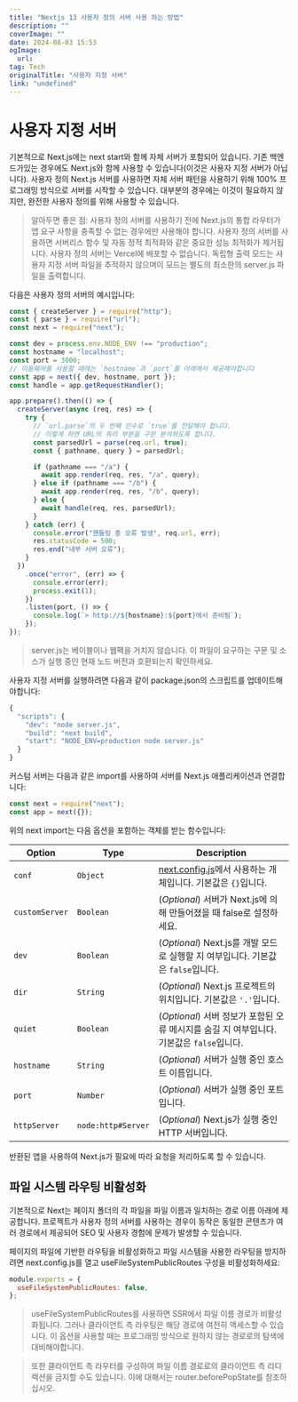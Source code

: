 ```yaml
---
title: "Nextjs 13 사용자 정의 서버 사용 하는 방법"
description: ""
coverImage: ""
date: 2024-08-03 15:53
ogImage: 
  url: 
tag: Tech
originalTitle: "사용자 지정 서버"
link: "undefined"
---
```




# 사용자 지정 서버

기본적으로 Next.js에는 next start와 함께 자체 서버가 포함되어 있습니다. 기존 백엔드가있는 경우에도 Next.js와 함께 사용할 수 있습니다(이것은 사용자 지정 서버가 아닙니다). 사용자 정의 Next.js 서버를 사용하면 자체 서버 패턴을 사용하기 위해 100% 프로그래밍 방식으로 서버를 시작할 수 있습니다. 대부분의 경우에는 이것이 필요하지 않지만, 완전한 사용자 정의를 위해 사용할 수 있습니다.

> 알아두면 좋은 점:
> 사용자 정의 서버를 사용하기 전에 Next.js의 통합 라우터가 앱 요구 사항을 충족할 수 없는 경우에만 사용해야 합니다. 사용자 정의 서버를 사용하면 서버리스 함수 및 자동 정적 최적화와 같은 중요한 성능 최적화가 제거됩니다.
> 사용자 정의 서버는 Vercel에 배포할 수 없습니다.
> 독립형 출력 모드는 사용자 지정 서버 파일을 추적하지 않으며이 모드는 별도의 최소한의 server.js 파일을 출력합니다.

다음은 사용자 정의 서버의 예시입니다:

<div class="content-ad"></div>

```js
const { createServer } = require("http");
const { parse } = require("url");
const next = require("next");

const dev = process.env.NODE_ENV !== "production";
const hostname = "localhost";
const port = 3000;
// 미들웨어를 사용할 때에는 `hostname`과 `port`를 아래에서 제공해야합니다
const app = next({ dev, hostname, port });
const handle = app.getRequestHandler();

app.prepare().then(() => {
  createServer(async (req, res) => {
    try {
      // `url.parse`의 두 번째 인수로 `true`를 전달해야 합니다.
      // 이렇게 하면 URL의 쿼리 부분을 구문 분석하도록 합니다.
      const parsedUrl = parse(req.url, true);
      const { pathname, query } = parsedUrl;

      if (pathname === "/a") {
        await app.render(req, res, "/a", query);
      } else if (pathname === "/b") {
        await app.render(req, res, "/b", query);
      } else {
        await handle(req, res, parsedUrl);
      }
    } catch (err) {
      console.error("핸들링 중 오류 발생", req.url, err);
      res.statusCode = 500;
      res.end("내부 서버 오류");
    }
  })
    .once("error", (err) => {
      console.error(err);
      process.exit(1);
    })
    .listen(port, () => {
      console.log(`> http://${hostname}:${port}에서 준비됨`);
    });
});
```

> server.js는 베이블이나 웹팩을 거치지 않습니다. 이 파일이 요구하는 구문 및 소스가 실행 중인 현재 노드 버전과 호환되는지 확인하세요.

사용자 지정 서버를 실행하려면 다음과 같이 package.json의 스크립트를 업데이트해야합니다:

```js
{
  "scripts": {
    "dev": "node server.js",
    "build": "next build",
    "start": "NODE_ENV=production node server.js"
  }
}
```

<div class="content-ad"></div>

커스텀 서버는 다음과 같은 import를 사용하여 서버를 Next.js 애플리케이션과 연결합니다:

```js
const next = require("next");
const app = next({});
```

위의 next import는 다음 옵션을 포함하는 객체를 받는 함수입니다:

| Option         | Type               | Description                                                                                                         |
| -------------- | ------------------ | ------------------------------------------------------------------------------------------------------------------- |
| `conf`         | `Object`           | <a href="/docs/pages/api-reference/next-config-js">next.config.js</a>에서 사용하는 개체입니다. 기본값은 `{}`입니다. |
| `customServer` | `Boolean`          | (<em>Optional</em>) 서버가 Next.js에 의해 만들어졌을 때 false로 설정하세요.                                         |
| `dev`          | `Boolean`          | (<em>Optional</em>) Next.js를 개발 모드로 실행할 지 여부입니다. 기본값은 `false`입니다.                             |
| `dir`          | `String`           | (<em>Optional</em>) Next.js 프로젝트의 위치입니다. 기본값은 `'.'`입니다.                                            |
| `quiet`        | `Boolean`          | (<em>Optional</em>) 서버 정보가 포함된 오류 메시지를 숨길 지 여부입니다. 기본값은 `false`입니다.                    |
| `hostname`     | `String`           | (<em>Optional</em>) 서버가 실행 중인 호스트 이름입니다.                                                             |
| `port`         | `Number`           | (<em>Optional</em>) 서버가 실행 중인 포트입니다.                                                                    |
| `httpServer`   | `node:http#Server` | (<em>Optional</em>) Next.js가 실행 중인 HTTP 서버입니다.                                                            |

<div class="content-ad"></div>

반환된 앱을 사용하여 Next.js가 필요에 따라 요청을 처리하도록 할 수 있습니다.

## 파일 시스템 라우팅 비활성화

기본적으로 Next는 페이지 폴더의 각 파일을 파일 이름과 일치하는 경로 이름 아래에 제공합니다. 프로젝트가 사용자 정의 서버를 사용하는 경우이 동작은 동일한 콘텐츠가 여러 경로에서 제공되어 SEO 및 사용자 경험에 문제가 발생할 수 있습니다.

페이지의 파일에 기반한 라우팅을 비활성화하고 파일 시스템을 사용한 라우팅을 방지하려면 next.config.js를 열고 useFileSystemPublicRoutes 구성을 비활성화하세요:

<div class="content-ad"></div>

```js
module.exports = {
  useFileSystemPublicRoutes: false,
};
```

> useFileSystemPublicRoutes를 사용하면 SSR에서 파일 이름 경로가 비활성화됩니다. 그러나 클라이언트 측 라우팅은 해당 경로에 여전히 액세스할 수 있습니다. 이 옵션을 사용할 때는 프로그래밍 방식으로 원하지 않는 경로로의 탐색에 대비해야합니다.

> 또한 클라이언트 측 라우터를 구성하여 파일 이름 경로로의 클라이언트 측 리디렉션을 금지할 수도 있습니다. 이에 대해서는 router.beforePopState를 참조하십시오.

<div class="content-ad"></div>
